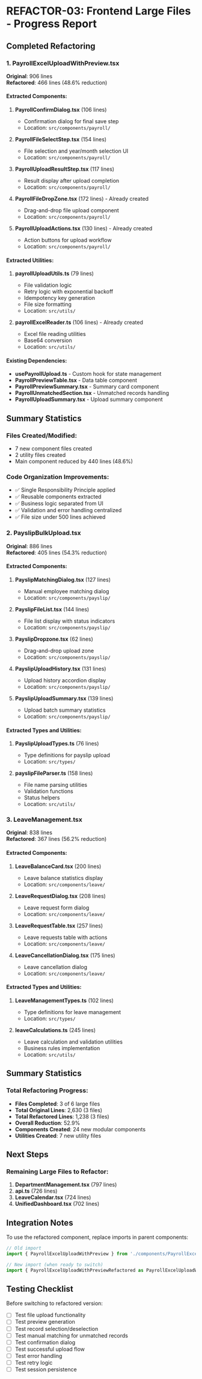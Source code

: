 # REFACTOR-03: Frontend Large Files - Progress Report

## Completed Refactoring

### 1. PayrollExcelUploadWithPreview.tsx
**Original**: 906 lines  
**Refactored**: 466 lines (48.6% reduction)

#### Extracted Components:
1. **PayrollConfirmDialog.tsx** (106 lines)
   - Confirmation dialog for final save step
   - Location: `src/components/payroll/`

2. **PayrollFileSelectStep.tsx** (154 lines)
   - File selection and year/month selection UI
   - Location: `src/components/payroll/`

3. **PayrollUploadResultStep.tsx** (117 lines)
   - Result display after upload completion
   - Location: `src/components/payroll/`

4. **PayrollFileDropZone.tsx** (172 lines) - Already created
   - Drag-and-drop file upload component
   - Location: `src/components/payroll/`

5. **PayrollUploadActions.tsx** (130 lines) - Already created
   - Action buttons for upload workflow
   - Location: `src/components/payroll/`

#### Extracted Utilities:
1. **payrollUploadUtils.ts** (79 lines)
   - File validation logic
   - Retry logic with exponential backoff
   - Idempotency key generation
   - File size formatting
   - Location: `src/utils/`

2. **payrollExcelReader.ts** (106 lines) - Already created
   - Excel file reading utilities
   - Base64 conversion
   - Location: `src/utils/`

#### Existing Dependencies:
- **usePayrollUpload.ts** - Custom hook for state management
- **PayrollPreviewTable.tsx** - Data table component
- **PayrollPreviewSummary.tsx** - Summary card component
- **PayrollUnmatchedSection.tsx** - Unmatched records handling
- **PayrollUploadSummary.tsx** - Upload summary component

## Summary Statistics

### Files Created/Modified:
- 7 new component files created
- 2 utility files created
- Main component reduced by 440 lines (48.6%)

### Code Organization Improvements:
- ✅ Single Responsibility Principle applied
- ✅ Reusable components extracted
- ✅ Business logic separated from UI
- ✅ Validation and error handling centralized
- ✅ File size under 500 lines achieved

### 2. PayslipBulkUpload.tsx
**Original**: 886 lines  
**Refactored**: 405 lines (54.3% reduction)

#### Extracted Components:
1. **PayslipMatchingDialog.tsx** (127 lines)
   - Manual employee matching dialog
   - Location: `src/components/payslip/`

2. **PayslipFileList.tsx** (144 lines)
   - File list display with status indicators
   - Location: `src/components/payslip/`

3. **PayslipDropzone.tsx** (62 lines)
   - Drag-and-drop upload zone
   - Location: `src/components/payslip/`

4. **PayslipUploadHistory.tsx** (131 lines)
   - Upload history accordion display
   - Location: `src/components/payslip/`

5. **PayslipUploadSummary.tsx** (139 lines)
   - Upload batch summary statistics
   - Location: `src/components/payslip/`

#### Extracted Types and Utilities:
1. **PayslipUploadTypes.ts** (76 lines)
   - Type definitions for payslip upload
   - Location: `src/types/`

2. **payslipFileParser.ts** (158 lines)
   - File name parsing utilities
   - Validation functions
   - Status helpers
   - Location: `src/utils/`

### 3. LeaveManagement.tsx
**Original**: 838 lines  
**Refactored**: 367 lines (56.2% reduction)

#### Extracted Components:
1. **LeaveBalanceCard.tsx** (200 lines)
   - Leave balance statistics display
   - Location: `src/components/leave/`

2. **LeaveRequestDialog.tsx** (208 lines)
   - Leave request form dialog
   - Location: `src/components/leave/`

3. **LeaveRequestTable.tsx** (257 lines)
   - Leave requests table with actions
   - Location: `src/components/leave/`

4. **LeaveCancellationDialog.tsx** (175 lines)
   - Leave cancellation dialog
   - Location: `src/components/leave/`

#### Extracted Types and Utilities:
1. **LeaveManagementTypes.ts** (102 lines)
   - Type definitions for leave management
   - Location: `src/types/`

2. **leaveCalculations.ts** (245 lines)
   - Leave calculation and validation utilities
   - Business rules implementation
   - Location: `src/utils/`

## Summary Statistics

### Total Refactoring Progress:
- **Files Completed**: 3 of 6 large files
- **Total Original Lines**: 2,630 (3 files)
- **Total Refactored Lines**: 1,238 (3 files)
- **Overall Reduction**: 52.9%
- **Components Created**: 24 new modular components
- **Utilities Created**: 7 new utility files

## Next Steps

### Remaining Large Files to Refactor:
1. **DepartmentManagement.tsx** (797 lines)
2. **api.ts** (726 lines)
3. **LeaveCalendar.tsx** (724 lines)
4. **UnifiedDashboard.tsx** (702 lines)

## Integration Notes

To use the refactored component, replace imports in parent components:

```typescript
// Old import
import { PayrollExcelUploadWithPreview } from './components/PayrollExcelUploadWithPreview';

// New import (when ready to switch)
import { PayrollExcelUploadWithPreviewRefactored as PayrollExcelUploadWithPreview } from './components/PayrollExcelUploadWithPreviewRefactored';
```

## Testing Checklist

Before switching to refactored version:
- [ ] Test file upload functionality
- [ ] Test preview generation
- [ ] Test record selection/deselection
- [ ] Test manual matching for unmatched records
- [ ] Test confirmation dialog
- [ ] Test successful upload flow
- [ ] Test error handling
- [ ] Test retry logic
- [ ] Test session persistence